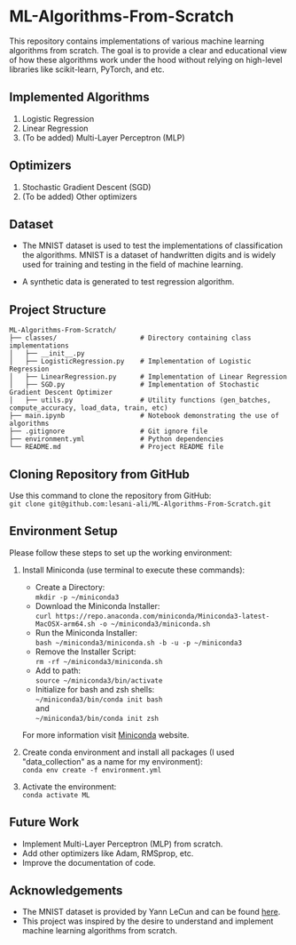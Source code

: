 # ML-Algorithms-From-Scratch

This repository contains implementations of various machine learning algorithms from scratch. The goal is to provide a clear and educational view of how these algorithms work under the hood without relying on high-level libraries like scikit-learn, PyTorch, and etc.

## Implemented Algorithms

1. Logistic Regression
2. Linear Regression
3. (To be added) Multi-Layer Perceptron (MLP)

## Optimizers

1. Stochastic Gradient Descent (SGD)
2. (To be added) Other optimizers

## Dataset

* The MNIST dataset is used to test the implementations of classification the algorithms. MNIST is a dataset of handwritten digits and is widely used for training and testing in the field of machine learning.

* A synthetic data is generated to test regression algorithm.


## Project Structure
```
ML-Algorithms-From-Scratch/
├── classes/                     # Directory containing class implementations
│   ├── __init__.py
│   ├── LogisticRegression.py    # Implementation of Logistic Regression
│   ├── LinearRegression.py      # Implementation of Linear Regression
│   ├── SGD.py                   # Implementation of Stochastic Gradient Descent Optimizer
│   ├── utils.py                 # Utility functions (gen_batches, compute_accuracy, load_data, train, etc)
├── main.ipynb                   # Notebook demonstrating the use of algorithms
├── .gitignore                   # Git ignore file
├── environment.yml              # Python dependencies
└── README.md                    # Project README file
```

## Cloning Repository from GitHub
Use this command to clone the repository from GitHub: <br>
`git clone git@github.com:lesani-ali/ML-Algorithms-From-Scratch.git`<br> 


## Environment Setup
Please follow these steps to set up the working environment:
1. Install Miniconda (use terminal to execute these commands):
    - Create a Directory:<br>
    `mkdir -p ~/miniconda3`
    - Download the Miniconda Installer:<br>
    `curl https://repo.anaconda.com/miniconda/Miniconda3-latest-MacOSX-arm64.sh -o ~/miniconda3/miniconda.sh`
    - Run the Miniconda Installer:<br>
    `bash ~/miniconda3/miniconda.sh -b -u -p ~/miniconda3`
    - Remove the Installer Script:<br>
    `rm -rf ~/miniconda3/miniconda.sh`
    - Add to path:<br>
    `source ~/miniconda3/bin/activate`
    - Initialize for bash and zsh shells:<br>
    `~/miniconda3/bin/conda init bash`<br>
    and <br>
    `~/miniconda3/bin/conda init zsh`

    For more information visit [Miniconda](https://docs.anaconda.com/miniconda/) website.

2. Create conda environment and install all packages (I used "data_collection" as a name for my environment): <br>
`conda env create -f environment.yml`

3. Activate the environment: <br>
`conda activate ML`

## Future Work
- Implement Multi-Layer Perceptron (MLP) from scratch.
- Add other optimizers like Adam, RMSprop, etc.
- Improve the documentation of code.

## Acknowledgements
- The MNIST dataset is provided by Yann LeCun and can be found [here](http://yann.lecun.com/exdb/mnist/).
- This project was inspired by the desire to understand and implement machine learning algorithms from scratch.

